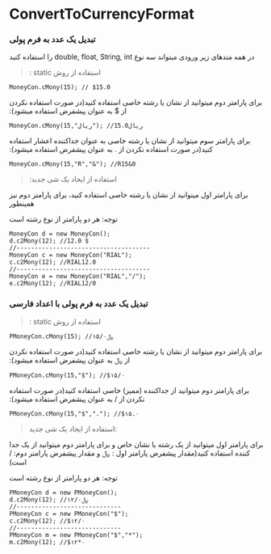 # ConvertToCurrencyFormat

### تبدیل یک عدد به فرم پولی 

&#x202b; در همه متدهای زیر ورودی میتواند سه نوع double, float, String, int را استفاده کنید

>&#x202b; استفاده از روش static :
```
MoneyCon.cMony(15); // $15.0
```
&#x202b;برای پارامتر دوم میتوانید از نشان یا رشته خاصی استفاده کنید(در صورت استفاده نکردن از $ به عنوان پیشفرض استفاده میشود):
```
MoneyCon.cMony(15,"ریال"); //ریال15.0
```
&#x202b;برای پارامتر سوم میتوانید از نشان یا رشته خاصی به عنوان جداکننده اعشار استفاده کنید(در صورت استفاده نکردن از . به عنوان پیشفرض استفاده میشود): 
```
MoneyCon.cMony(15,"R","&"); //R15&0
```
>&#x202b; استفاده از ایجاد یک شی جدید:

&#x202b;برای پارامتر اول میتوانید از نشان یا رشته خاصی استفاده کنید، برای پارامتر دوم نیز همینطور

&#x202b;توجه: هر دو پارامتر از نوع رشته است

```
MoneyCon d = new MoneyCon();
d.c2Mony(12); //12.0 $
//-------------------------------------
MoneyCon c = new MoneyCon("RIAL");
c.c2Mony(12); //RIAL12.0
//-------------------------------------
MoneyCon e = new MoneyCon("RIAL","/");
e.c2Mony(12); //RIAL12/0
```
### تبدیل یک عدد به فرم پولی با اعداد فارسی

>&#x202b; استفاده از روش static :
```
PMoneyCon.cMony(15); //﷼۱۵/۰
```
&#x202b;برای پارامتر دوم میتوانید از نشان یا رشته خاصی استفاده کنید(در صورت استفاده نکردن از ﷼ به عنوان پیشفرض استفاده میشود):
```
PMoneyCon.cMony(15,"$"); //$۱۵/۰
```
&#x202b;برای پارامتر دوم میتوانید از جداکننده (ممیز) خاصی استفاده کنید(در صورت استفاده نکردن از / به عنوان پیشفرض استفاده میشود):
```
PMoneyCon.cMony(15,"$","."); //$۱۵.۰
```
> استفاده از ایجاد یک شی جدید:

&#x202b;برای پارامتر اول میتوانید از یک رشته یا نشان خاص و برای پارامتر دوم میتوانید از یک جدا کننده استفاده کنید(مقدار پیشفرض پارامتر اول : ﷼ و مقدار پیشفرض پارامتر دوم: / است)

&#x202b;توجه: هر دو پارامتر از نوع رشته است
```
PMoneyCon d = new PMoneyCon();
d.c2Mony(12); //﷼۱۲/۰
//-----------------------------
PMoneyCon c = new PMoneyCon("$");
c.c2Mony(12); //$۱۲/۰
//-----------------------------
PMoneyCon m = new PMoneyCon("$","*");
m.c2Mony(12); //$۱۲*۰
```
